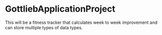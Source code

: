 # GottliebApplicationProject
This will be a fitness tracker that calculates week to week improvement and can store multiple types of data types.
